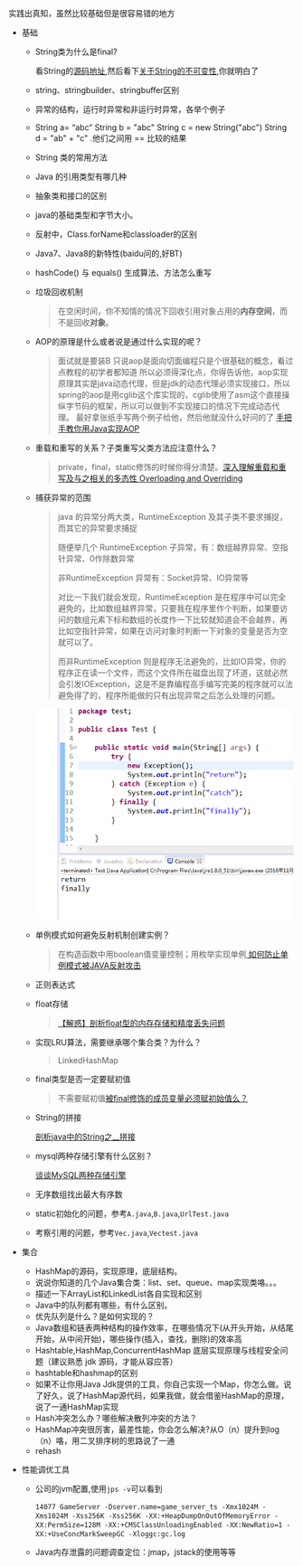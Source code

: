 实践出真知，虽然比较基础但是很容易错的地方

- 基础
  - String类为什么是final?

    看String的[源码地址](http://grepcode.com/file/repository.grepcode.com/java/root/jdk/openjdk/7u40-b43/java/lang/String.java#String),然后看下[关于String的不可变性](http://www.ciaoshen.com/2016/08/04/immuStr/),你就明白了

  - string、stringbuilder、stringbuffer区别

  - 异常的结构，运行时异常和非运行时异常，各举个例子

  - String a= “abc” String b = "abc" String c = new String("abc") String d = "ab" + "c" .他们之间用 == 比较的结果

  - String 类的常用方法

  - Java 的引用类型有哪几种

  - 抽象类和接口的区别

  - java的基础类型和字节大小。

  - 反射中，Class.forName和classloader的区别

  - Java7、Java8的新特性(baidu问的,好BT)

  - hashCode() 与 equals() 生成算法、方法怎么重写

  - 垃圾回收机制

    > 在空闲时间，你不知情的情况下回收引用对象占用的**内存空间**，而不是回收**对象**。

  - AOP的原理是什么或者说是通过什么实现的呢？

    > 面试就是要装B
    > 只说aop是面向切面编程只是个很基础的概念，看过点教程的初学者都知道
    > 所以必须得深化点，你得告诉他，aop实现原理其实是java动态代理，但是jdk的动态代理必须实现接口，所以spring的aop是用cglib这个库实现的，cglib使用了asm这个直接操纵字节码的框架，所以可以做到不实现接口的情况下完成动态代理。
    > 最好拿张纸手写两个例子给他，然后他就没什么好问的了 [手把手教你用Java实现AOP](http://www.importnew.com/15420.html)

  - 重载和重写的关系？子类重写父类方法应注意什么？

    > private，final，static修饰的时候你得分清楚。[深入理解重载和重写及与之相关的多态性 Overloading and Overriding](http://www.importnew.com/16958.html)

  - 捕获异常的范围

    > java 的异常分两大类，RuntimeException 及其子类不要求捕捉，而其它的异常要求捕捉
    >
    > 随便举几个 RuntimeException 子异常，有：数组越界异常、空指针异常、0作除数异常
    >
    > 非RuntimeException 异常有：Socket异常、IO异常等
    >
    >
    > 对比一下我们就会发现，RuntimeException 是在程序中可以完全避免的，比如数组越界异常，只要我在程序里作个判断，如果要访问的数组元素下标和数组的长度作一下比较就知道会不会越界，再比如空指针异常，如果在访问对象时判断一下对象的变量是否为空就可以了。
    >
    > 而非RuntimeException 则是程序无法避免的，比如IO异常，你的程序正在读一个文件，而这个文件所在磁盘出现了坏道，这就必然会引发IOException，这是不是靠编程高手编写完美的程序就可以法避免得了的，程序所能做的只有出现异常之后怎么处理的问题。

    ![只是new一个对象，没有发生异常](1.png)

  - 单例模式如何避免反射机制创建实例？

    > 在构造函数中用boolean值变量控制；用枚举实现单例[ 如何防止单例模式被JAVA反射攻击](http://blog.csdn.net/u013256816/article/details/50525335)

  - 正则表达式

  - float存储

    > [【解惑】剖析float型的内存存储和精度丢失问题](http://hxraid.iteye.com/blog/504293)

  - 实现LRU算法，需要继承哪个集合类？为什么？

    > LinkedHashMap

  - final类型是否一定要赋初值

    > 不需要赋初值[被final修饰的成员变量必须赋初始值么？](http://bbs.csdn.net/topics/390593179)

  - String的拼接

    [剖析java中的String之__拼接 ](http://bbs.csdn.net/topics/370145875)

  - mysql两种存储引擎有什么区别？

    [谈谈MySQL两种存储引擎](http://www.cnblogs.com/kevingrace/p/5685355.html)

  - 无序数组找出最大有序数

  - static初始化的问题，参考`A.java`,`B.java`,`UrlTest.java`

  - 考察引用的问题，参考`Vec.java`,`Vectest.java`​

- 集合
  - HashMap的源码，实现原理，底层结构。
  - 说说你知道的几个Java集合类：list、set、queue、map实现类咯。。。
  - 描述一下ArrayList和LinkedList各自实现和区别
  - Java中的队列都有哪些，有什么区别。
  - 优先队列是什么？是如何实现的？
  - Java数组和链表两种结构的操作效率，在哪些情况下(从开头开始，从结尾开始，从中间开始)，哪些操作(插入，查找，删除)的效率高
  - Hashtable,HashMap,ConcurrentHashMap 底层实现原理与线程安全问题（建议熟悉 jdk 源码，才能从容应答）
  - hashtable和hashmap的区别
  - 如果不让你用Java Jdk提供的工具，你自己实现一个Map，你怎么做。说了好久，说了HashMap源代码，如果我做，就会借鉴HashMap的原理，说了一通HashMap实现
  - Hash冲突怎么办？哪些解决散列冲突的方法？
  - HashMap冲突很厉害，最差性能，你会怎么解决?从O（n）提升到log（n）咯，用二叉排序树的思路说了一通
  - rehash


- 性能调优工具

  - 公司的jvm配置,使用`jps -v`可以看到

    ```shell
    14077 GameServer -Dserver.name=game_server_ts -Xmx1024M -Xms1024M -Xss256K -Xss256K -XX:+HeapDumpOnOutOfMemoryError -XX:PermSize=128M -XX:+CMSClassUnloadingEnabled -XX:NewRatio=1 -XX:+UseConcMarkSweepGC -Xloggc:gc.log
    ```

  - Java内存泄露的问题调查定位：jmap，jstack的使用等等

  ​
